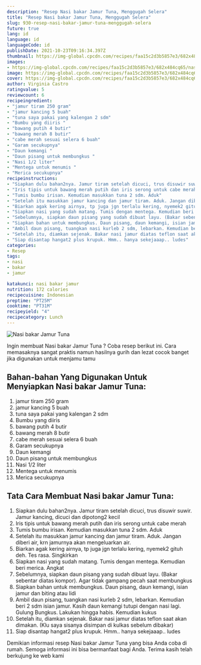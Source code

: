 ```yaml
---
description: "Resep Nasi bakar Jamur Tuna, Menggugah Selera"
title: "Resep Nasi bakar Jamur Tuna, Menggugah Selera"
slug: 930-resep-nasi-bakar-jamur-tuna-menggugah-selera
future: true
lang: id
language: id
languageCode: id
publishDate: 2021-10-23T09:16:34.397Z 
thumbnail: https://img-global.cpcdn.com/recipes/faa15c2d3b5857e3/682x484cq65/nasi-bakar-jamur-tuna-foto-resep-utama.png
images:
- https://img-global.cpcdn.com/recipes/faa15c2d3b5857e3/682x484cq65/nasi-bakar-jamur-tuna-foto-resep-utama.png
image: https://img-global.cpcdn.com/recipes/faa15c2d3b5857e3/682x484cq65/nasi-bakar-jamur-tuna-foto-resep-utama.png
cover: https://img-global.cpcdn.com/recipes/faa15c2d3b5857e3/682x484cq65/nasi-bakar-jamur-tuna-foto-resep-utama.png
author: Virginia Castro
ratingvalue: 5
reviewcount: 6
recipeingredient:
- "jamur tiram 250 gram"
- "jamur kancing 5 buah"
- "tuna saya pakai yang kalengan 2 sdm"
- "Bumbu yang diiris "
- "bawang putih 4 butir"
- "bawang merah 8 butir"
- "cabe merah sesuai selera 6 buah"
- "Garam secukupnya"
- "Daun kemangi "
- "Daun pisang untuk membungkus "
- "Nasi 1/2 liter"
- "Mentega untuk menumis "
- "Merica secukupnya"
recipeinstructions:
- "Siapkan dulu bahan2nya. Jamur tiram setelah dicuci, trus disuwir suwir. Jamur kancing, dicuci dan dipotong2 kecil"
- "Iris tipis untuk bawang merah putih dan iris serong untuk cabe merah"
- "Tumis bumbu irisan. Kemudian masukkan tuna 2 sdm. Aduk"
- "Setelah itu masukkan jamur kancing dan jamur tiram. Aduk. Jangan diberi air, krn jamurnya akan mengeluarkan air."
- "Biarkan agak kering airnya, tp juga jgn terlalu kering, nyemek2 gituh deh. Tes rasa. Singkirkan"
- "Siapkan nasi yang sudah matang. Tumis dengan mentega. Kemudian beri merica. Angkat"
- "Sebelumnya, siapkan daun pisang yang sudah dibuat layu. (Bakar sebentar diatas kompor). Agar tidak gampang pecah saat membungkus"
- "Siapkan bahan untuk membungkus. Daun pisang, daun kemangi, isian jamur dan biting atau lidi"
- "Ambil daun pisang, tuangkan nasi kurleb 2 sdm, lebarkan. Kemudian beri 2 sdm isian jamur. Kasih daun kemangi tutupi dengan nasi lagi. Gulung Bungkus. Lakukan hingga habis. Kemudian kukus"
- "Setelah itu, diamkan sejenak. Bakar nasi jamur diatas teflon saat akan dimakan. (Klu saya sisanya disimpan di kulkas sebelum dibakar)"
- "Siap disantap hangat2 plus krupuk. Hmm.. hanya sekejaaap.. ludes"
categories:
- Resep
tags:
- nasi
- bakar
- jamur

katakunci: nasi bakar jamur 
nutrition: 172 calories
recipecuisine: Indonesian
preptime: "PT25M"
cooktime: "PT31M"
recipeyield: "4"
recipecategory: Lunch
---
```



![Nasi bakar Jamur Tuna](https://img-global.cpcdn.com/recipes/faa15c2d3b5857e3/682x484cq65/nasi-bakar-jamur-tuna-foto-resep-utama.png)

Ingin membuat Nasi bakar Jamur Tuna ? Coba resep berikut ini. Cara memasaknya sangat praktis namun hasilnya gurih dan lezat cocok banget jika digunakan untuk menjamu tamu

<!--inarticleads1-->

## Bahan-bahan Yang Digunakan Untuk Menyiapkan Nasi bakar Jamur Tuna:

1. jamur tiram 250 gram
1. jamur kancing 5 buah
1. tuna saya pakai yang kalengan 2 sdm
1. Bumbu yang diiris 
1. bawang putih 4 butir
1. bawang merah 8 butir
1. cabe merah sesuai selera 6 buah
1. Garam secukupnya
1. Daun kemangi 
1. Daun pisang untuk membungkus 
1. Nasi 1/2 liter
1. Mentega untuk menumis 
1. Merica secukupnya



<!--inarticleads2-->

## Tata Cara Membuat Nasi bakar Jamur Tuna:

1. Siapkan dulu bahan2nya. Jamur tiram setelah dicuci, trus disuwir suwir. Jamur kancing, dicuci dan dipotong2 kecil
1. Iris tipis untuk bawang merah putih dan iris serong untuk cabe merah
1. Tumis bumbu irisan. Kemudian masukkan tuna 2 sdm. Aduk
1. Setelah itu masukkan jamur kancing dan jamur tiram. Aduk. Jangan diberi air, krn jamurnya akan mengeluarkan air.
1. Biarkan agak kering airnya, tp juga jgn terlalu kering, nyemek2 gituh deh. Tes rasa. Singkirkan
1. Siapkan nasi yang sudah matang. Tumis dengan mentega. Kemudian beri merica. Angkat
1. Sebelumnya, siapkan daun pisang yang sudah dibuat layu. (Bakar sebentar diatas kompor). Agar tidak gampang pecah saat membungkus
1. Siapkan bahan untuk membungkus. Daun pisang, daun kemangi, isian jamur dan biting atau lidi
1. Ambil daun pisang, tuangkan nasi kurleb 2 sdm, lebarkan. Kemudian beri 2 sdm isian jamur. Kasih daun kemangi tutupi dengan nasi lagi. Gulung Bungkus. Lakukan hingga habis. Kemudian kukus
1. Setelah itu, diamkan sejenak. Bakar nasi jamur diatas teflon saat akan dimakan. (Klu saya sisanya disimpan di kulkas sebelum dibakar)
1. Siap disantap hangat2 plus krupuk. Hmm.. hanya sekejaaap.. ludes




Demikian informasi  resep Nasi bakar Jamur Tuna   yang bisa Anda coba di rumah. Semoga informasi ini bisa bermanfaat bagi Anda. Terima kasih telah berkujung ke web kami
